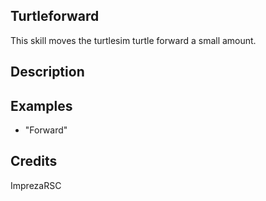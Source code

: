 ## Turtleforward
This skill moves the turtlesim turtle forward a small amount.

## Description


## Examples
 - "Forward"


## Credits
ImprezaRSC


